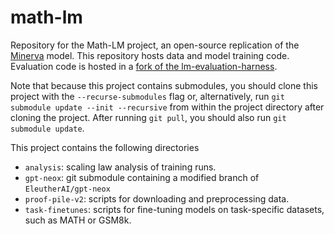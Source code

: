 # math-lm
Repository for the Math-LM project, an open-source replication of the
[Minerva](https://arxiv.org/abs/2206.14858) model. This repository hosts data and model training code. Evaluation code is hosted in a [fork of the lm-evaluation-harness](https://github.com/wellecks/lm-evaluation-harness).

Note that because this project contains submodules, you should clone this project with the `--recurse-submodules` flag or, alternatively, run `git submodule update --init --recursive` from within the project directory after cloning the project. After running `git pull`, you should also run `git submodule update`.

This project contains the following directories
- `analysis`: scaling law analysis of training runs. 
- `gpt-neox`: git submodule containing a modified branch of `EleutherAI/gpt-neox`
- `proof-pile-v2`: scripts for downloading and preprocessing data. 
- `task-finetunes`: scripts for fine-tuning models on task-specific datasets, such as MATH or GSM8k. 
